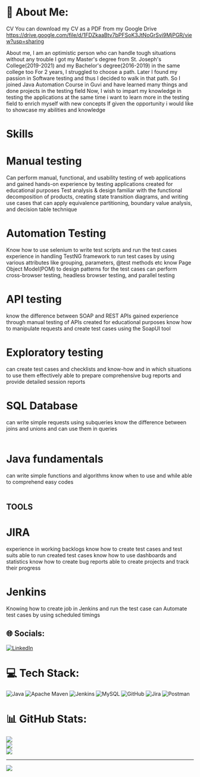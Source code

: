 # 💫 About Me:

CV 
You can download my CV as a PDF from my Google Drive 
https://drive.google.com/file/d/1FDZkaaBtv7bPFSoK3JtNoGrSvi9MjPGR/view?usp=sharing

About me, I am an optimistic person who can handle tough situations without any trouble
I got my Master's degree from St. Joseph's College(2019-2021) and my Bachelor's degree(2016-2019) in the same college too
For 2 years, I struggled to choose a path. Later I found my passion in Software testing and thus I decided to walk in that path. So I joined Java Automation Course in Guvi and have learned many things and done projects in the testing field Now, 
I wish to impart my knowledge in testing the applications at the same time i want to learn more in the testing field to enrich myself with new concepts
If given the opportunity i would like to showcase my abilities and knowledge

# Skills

# Manual testing

Can perform manual, functional, and usability testing of web applications and gained hands-on experience by testing applications created for educational purposes Test analysis & design 
familiar with the functional decomposition of products, creating state transition diagrams, and writing use cases that can apply equivalence partitioning, boundary value analysis, and decision table technique

# Automation Testing
                   
Know how to use selenium to write test scripts and run the test cases experience in handling TestNG framework to run test cases by using various attributes like grouping, parameters, @test methods etc know Page Object Model(POM) to design patterns for the test cases can perform cross-browser testing, headless browser testing, and parallel testing

# API testing

know the difference between SOAP and REST APIs gained experience through manual testing of APIs created for educational purposes know how to manipulate requests and create test cases using the SoapUI tool

# Exploratory testing

can create test cases and checklists and know-how and in which situations to use them effectively able to prepare comprehensive bug reports and provide detailed session reports

# SQL Database

can write simple requests using subqueries know the difference between joins and unions and can use them in queries<br><br>

# Java fundamentals

can write simple functions and algorithms know when to use and while able to comprehend easy codes<br><br>

## TOOLS

# JIRA

experience in working backlogs know how to create test cases and test suits able to run created test cases know how to use dashboards and statistics know how to create bug reports able to create projects and track their progress

# Jenkins

Knowing how to create job in Jenkins and run the test case can Automate test cases by using scheduled timings


## 🌐 Socials:
[![LinkedIn](https://img.shields.io/badge/LinkedIn-%230077B5.svg?logo=linkedin&logoColor=white)](https://linkedin.com/in/https://www.linkedin.com/in/vignesh-palanisamy-a52b501b8?lipi=urn%3Ali%3Apage%3Ad_flagship3_profile_view_base_contact_details%3BQTBbQHstQbi1jqXN%2B%2FbMEA%3D%3D) 

# 💻 Tech Stack:
![Java](https://img.shields.io/badge/java-%23ED8B00.svg?style=for-the-badge&logo=openjdk&logoColor=white) ![Apache Maven](https://img.shields.io/badge/Apache%20Maven-C71A36?style=for-the-badge&logo=Apache%20Maven&logoColor=white) ![Jenkins](https://img.shields.io/badge/jenkins-%232C5263.svg?style=for-the-badge&logo=jenkins&logoColor=white) ![MySQL](https://img.shields.io/badge/mysql-4479A1.svg?style=for-the-badge&logo=mysql&logoColor=white) ![GitHub](https://img.shields.io/badge/github-%23121011.svg?style=for-the-badge&logo=github&logoColor=white) ![Jira](https://img.shields.io/badge/jira-%230A0FFF.svg?style=for-the-badge&logo=jira&logoColor=white) ![Postman](https://img.shields.io/badge/Postman-FF6C37?style=for-the-badge&logo=postman&logoColor=white)
# 📊 GitHub Stats:
![](https://github-readme-stats.vercel.app/api?username=EstoyVignesh&theme=dark&hide_border=false&include_all_commits=false&count_private=false)<br/>
![](https://github-readme-streak-stats.herokuapp.com/?user=EstoyVignesh&theme=dark&hide_border=false)<br/>
![](https://github-readme-stats.vercel.app/api/top-langs/?username=EstoyVignesh&theme=dark&hide_border=false&include_all_commits=false&count_private=false&layout=compact)

---
[![](https://visitcount.itsvg.in/api?id=EstoyVignesh&icon=0&color=0)](https://visitcount.itsvg.in)

<!-- Proudly created with GPRM ( https://gprm.itsvg.in ) -->


